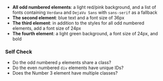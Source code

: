 






* **All odd numbered elements**: a light red/pink background, and a list of fonts containing `Verdana` and `DejaVu Sans` with `sans-serif` as a fallback
* **The second element**: blue text and a font size of 36px
* **The third element**: in addition to the styles for all odd numbered elements, add a font size of 24px
* **The fourth element**: a light green background, a font size of 24px, and bold


### Self Check
- Do the odd numbered `p` elements share a class?
- Do the even numbered `div` elements have unique IDs?
- Does the Number 3 element have multiple classes?
